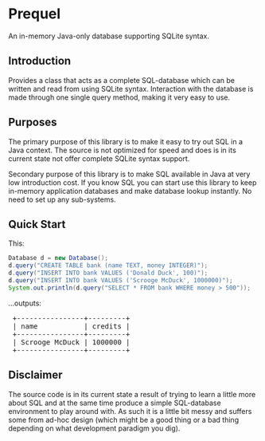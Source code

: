Prequel
=======
An in-memory Java-only database supporting SQLite syntax.

Introduction
------------

Provides a class that acts as a complete SQL-database which can be written and read from using SQLite syntax. Interaction with the database is made through one single query method, making it very easy to use.

Purposes
--------

The primary purpose of this library is to make it easy to try out SQL in a Java context. The source is not optimized for speed and does is in its current state not offer complete SQLite syntax support.

Secondary purpose of this library is to make SQL available in Java at very low introduction cost. If you know SQL you can start use this library to keep in-memory application databases and make database lookup instantly. No need to set up any sub-systems.

Quick Start
-----------

This:
```java
Database d = new Database();
d.query("CREATE TABLE bank (name TEXT, money INTEGER)");
d.query("INSERT INTO bank VALUES ('Donald Duck', 100)");
d.query("INSERT INTO bank VALUES ('Scrooge McDuck', 1000000)");
System.out.println(d.query("SELECT * FROM bank WHERE money > 500"));
```

...outputs:
<pre>
 +----------------+---------+
 | name           | credits |
 +----------------+---------+
 | Scrooge McDuck | 1000000 |
 +----------------+---------+
</pre>

Disclaimer
----------

The source code is in its current state a result of trying to learn a little more about SQL and at the same time produce a simple SQL-database environment to play around with. As such it is a little bit messy and suffers some from ad-hoc design (which might be a good thing or a bad thing depending on what development paradigm you dig). 

